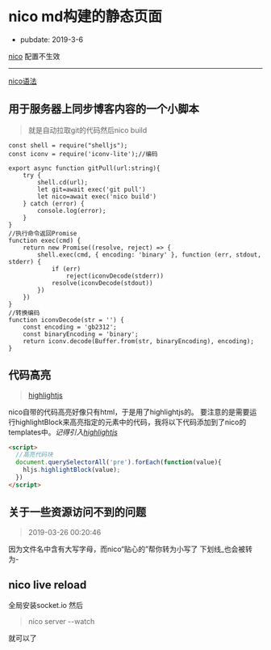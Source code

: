 # nico md构建的静态页面

- pubdate: 2019-3-6

[nico](./record/nico) 配置不生效

------
[nico语法](https://lab.lepture.com/nico/zh/syntax)

## 用于服务器上同步博客内容的一个小脚本
> 就是自动拉取git的代码然后nico build

```nodeJS
const shell = require("shelljs");
const iconv = require('iconv-lite');//编码

export async function gitPull(url:string){
    try {
        shell.cd(url);
        let git=await exec('git pull')
        let nico=await exec('nico build')
    } catch (error) {
        console.log(error);
    }
}
//执行命令返回Promise
function exec(cmd) {
    return new Promise((resolve, reject) => {
        shell.exec(cmd, { encoding: 'binary' }, function (err, stdout, stderr) {
            if (err)
                reject(iconvDecode(stderr))
            resolve(iconvDecode(stdout))
        })
    })
}
//转换编码
function iconvDecode(str = '') {
    const encoding = 'gb2312';
    const binaryEncoding = 'binary';
    return iconv.decode(Buffer.from(str, binaryEncoding), encoding);
}
```

## 代码高亮

> [highlightjs](https://highlightjs.org/usage/)

nico自带的代码高亮好像只有html，于是用了highlightjs的。
要注意的是需要运行highlightBlock来高亮指定的元素中的代码，我将以下代码添加到了nico的templates中。*记得引入[highlightjs](https://highlightjs.org/usage/)*

```html
<script>
  //高亮代码块
  document.querySelectorAll('pre').forEach(function(value){
    hljs.highlightBlock(value);
  })
</script>
```

## 关于一些资源访问不到的问题

> 2019-03-26 00:20:46

因为文件名中含有大写字母，而nico“贴心的”帮你转为小写了
下划线_也会被转为-

## nico live reload
全局安装socket.io
然后

>nico server --watch


就可以了